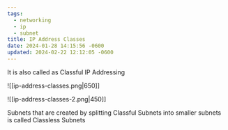 ```yaml
---
tags:
  - networking
  - ip
  - subnet
title: IP Address Classes
date: 2024-01-28 14:15:56 -0600
updated: 2024-02-22 12:12:05 -0600
---
```


It is also called as Classful IP Addressing

![[ip-address-classes.png|650]]

![[ip-address-classes-2.png|450]]

Subnets that are created by splitting Classful Subnets into smaller subnets is called Classless Subnets
